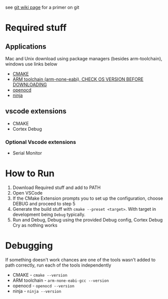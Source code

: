 see [git wiki page](https://wiki.gauchoracing.com/books/onboarding/page/git) for a primer on git
# Required stuff
## Applications
Mac and Unix download using package managers (besides arm-toolchain), windows use links below
* [CMAKE](https://cmake.org/download/)  
* [ARM toolchain (arm-none-eabi), CHECK OS VERSION BEFORE DOWNLOADING](https://developer.arm.com/downloads/-/arm-gnu-toolchain-downloads)  
* [openocd](https://github.com/openocd-org/openocd/releases/tag/v0.12.0)  
* [ninja](https://github.com/ninja-build/ninja/releases)  
## vscode extensions
* CMAKE  
* Cortex Debug
### Optional Vscode extensions
* Serial Monitor

# How to Run
1. Download Required stuff and add to PATH
2. Open VSCode  
3. If the CMake Extension prompts you to set up the configuration, choose DEBUG and proceed to step 5
4. Generate the build stuff with `cmake --preset <target>`. With target in development being `Debug` typically.  
5. Run and Debug, Debug using the provided Debug config, Cortex Debug  
Cry as nothing works

# Debugging
If something doesn't work chances are one of the tools wasn't added to path correctly, run each of the tools independently  
* CMAKE - `cmake --version`
* ARM toolchain - `arm-none-eabi-gcc --version`
* openocd - `openocd --version`
* ninja - `ninja --version`
